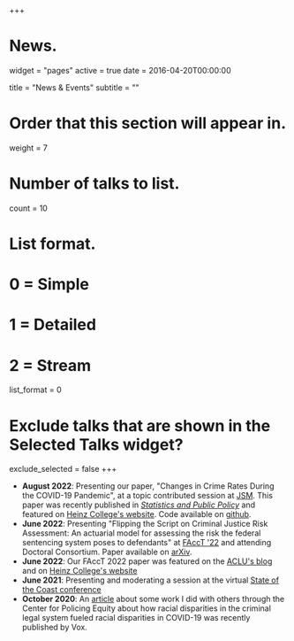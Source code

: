 +++
# News.
widget = "pages"
active = true
date = 2016-04-20T00:00:00

title = "News & Events"
subtitle = ""

# Order that this section will appear in.
weight = 7

# Number of talks to list.
count = 10

# List format.
#   0 = Simple
#   1 = Detailed
#   2 = Stream
list_format = 0

# Exclude talks that are shown in the Selected Talks widget?
exclude_selected = false
+++
* <b>August 2022</b>:         Presenting our paper, "Changes in Crime Rates During the COVID-19 Pandemic", at a topic contributed session at [JSM](https://ww2.amstat.org/meetings/jsm/2022/program.cfm). This paper was recently published in <i>[Statistics and Public Policy](https://www.tandfonline.com/doi/full/10.1080/2330443X.2022.2071369)</i> and featured on [Heinz College's website](https://www.heinz.cmu.edu/media/2022/June/in-first-year-of-covid-19-pandemic-and-after-george-floyds-death-rates-of-some-crimes-rose-while-others-fell). Code available on [github](https://github.com/mmeyer717/covid-crime).
* <b>June 2022</b>: Presenting "Flipping the Script on Criminal Justice Risk Assessment: An actuarial model for assessing the risk the federal sentencing
system poses to defendants" at [FAccT '22](https://facctconference.org/2022/index.html) and attending Doctoral Consortium. Paper available on [arXiv](https://arxiv.org/pdf/2205.13505.pdf). 
* <b>June 2022</b>: Our FAccT 2022 paper was featured on the [ACLU's blog](https://www.aclu.org/news/prisoners-rights/what-if-algorithms-worked-for-accused-people-instead-of-against-them) and on [Heinz College's website](https://www.heinz.cmu.edu/media/2022/June/new-risk-assessment-tool-for-criminal-justice-seeks-to-predict-risk-of-harm-to-defendants-reduce-sentencing-disparities)
* <b>June 2021</b>: Presenting and moderating a session at the virtual [State of the Coast conference](https://3887972e-b695-41d9-b719-f333cf15ac7e.filesusr.com/ugd/8be722_ce92a77c47aa4245bf50f644416890f2.pdf)
* <b>October 2020</b>: An [article](https://www.vox.com/2020/10/26/21529323/police-covid-19-risk-race-racial-disparities) about some work I did with others through the Center for Policing Equity about how racial disparities in the criminal legal system fueled racial disparities in COVID-19 was recently published by Vox. 

